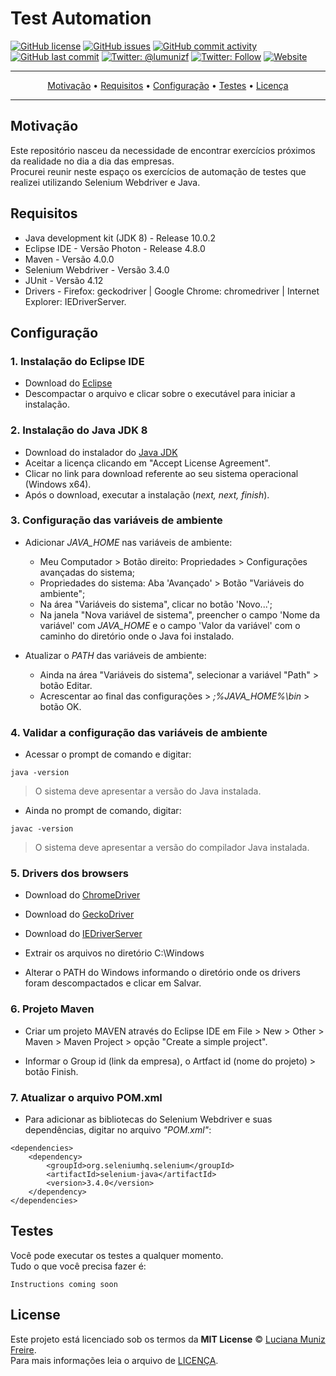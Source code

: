 # Test Automation

[![GitHub license](https://img.shields.io/github/license/lumunizf/Test-automation)](https://github.com/lumunizf/Test-automation/blob/master/LICENSE)
[![GitHub issues](https://img.shields.io/github/issues/lumunizf/test-automation)](https://github.com/lumunizf/Test-automation/issues) 
[![GitHub commit activity](https://img.shields.io/github/commit-activity/m/lumunizf/Test-automation)](https://github.com/lumunizf/Test-automation/commits/master)
[![GitHub last commit](https://img.shields.io/github/last-commit/lumunizf/Test-automation)](https://github.com/lumunizf/Test-automation/commits/master)
[![Twitter: @lumunizf](https://img.shields.io/badge/Contact-@lumunizf-blueviolet.svg?style=flat)](https://twitter.com/lumunizf) 
[![Twitter: Follow](https://img.shields.io/twitter/follow/lumunizf?label=Follow&style=flat)](https://twitter.com/lumunizf) 
[![Website](https://img.shields.io/website?url=https://medium.com/@lumunizf)](https://medium.com/@lumunizf)


-------
<p align="center">
    <a href="#motivação">Motivação</a> &bull;
    <a href="#requisitos">Requisitos</a> &bull;
    <a href="#configuração">Configuração</a> &bull;
    <a href="#testes">Testes</a> &bull;
    <a href="#license">Licença</a>
</p>

-------

## Motivação

Este repositório nasceu da necessidade de encontrar exercícios próximos da realidade no dia a dia das empresas. <BR/>
Procurei reunir neste espaço os exercícios de automação de testes que realizei utilizando Selenium Webdriver e Java.



## Requisitos

 * Java development kit (JDK 8) - Release 10.0.2
 * Eclipse IDE - Versão Photon - Release 4.8.0
 * Maven - Versão 4.0.0
 * Selenium Webdriver - Versão 3.4.0
 * JUnit - Versão 4.12
 * Drivers - Firefox: geckodriver | Google Chrome: chromedriver | Internet Explorer: IEDriverServer.

 
## Configuração

### 1. Instalação do Eclipse IDE

* Download do [Eclipse](https://www.eclipse.org/downloads/)
* Descompactar o arquivo e clicar sobre o executável para iniciar a instalação.


### 2. Instalação do Java JDK 8

- Download do instalador do [Java JDK](http://www.oracle.com/technetwork/pt/java/javase/downloads)
- Aceitar a licença clicando em "Accept License Agreement".
- Clicar no link para download referente ao seu sistema operacional (Windows x64).
- Após o download, executar a instalação (*next, next, finish*).


### 3. Configuração das variáveis de ambiente

- Adicionar *JAVA_HOME* nas variáveis de ambiente:

    * Meu Computador > Botão direito: Propriedades > Configurações avançadas do sistema;
    * Propriedades do sistema: Aba 'Avançado' > Botão "Variáveis do ambiente";
    * Na área "Variáveis do sistema", clicar no botão 'Novo...';
    * Na janela "Nova variável de sistema", preencher o campo 'Nome da variável' com *JAVA_HOME* e o campo 'Valor da variável' com o caminho do diretório onde o Java foi instalado.

- Atualizar o *PATH* das variáveis de ambiente:
    * Ainda na área "Variáveis do sistema", selecionar a variável "Path" > botão Editar.
    * Acrescentar ao final das configurações > *;%JAVA_HOME%\bin* > botão OK.

### 4. Validar a configuração das variáveis de ambiente

- Acessar o prompt de comando e digitar:

```
java -version
```

> O sistema deve apresentar a versão do Java instalada.

- Ainda no prompt de comando, digitar:

```
javac -version
```

> O sistema deve apresentar a versão do compilador Java instalada.

### 5. Drivers dos browsers

* Download do [ChromeDriver](https://sites.google.com/a/chromium.org/chromedriver/home)

* Download do [GeckoDriver](https://github.com/mozilla/geckodriver/releases)

* Download do [IEDriverServer](https://www.seleniumhq.org/download/)

* Extrair os arquivos no diretório C:\Windows

* Alterar o PATH do Windows informando o diretório onde os drivers foram descompactados e clicar em Salvar.


### 6. Projeto Maven

* Criar um projeto MAVEN através do Eclipse IDE em File > New > Other > Maven > Maven Project > opção "Create a simple project".

* Informar o Group id (link da empresa), o Artfact id (nome do projeto) > botão Finish.


### 7. Atualizar o arquivo POM.xml

* Para adicionar as bibliotecas do Selenium Webdriver e suas dependências, digitar no arquivo *"POM.xml"*:

```
<dependencies>
  	<dependency>
  		<groupId>org.seleniumhq.selenium</groupId>
  		<artifactId>selenium-java</artifactId>
  		<version>3.4.0</version>
  	</dependency>
</dependencies>
```



## Testes

Você pode executar os testes a qualquer momento. <BR/>
Tudo o que você precisa fazer é:
```
Instructions coming soon
```

## License


Este projeto está licenciado sob os termos da **MIT License** © [Luciana Muniz Freire](https://br.linkedin.com/in/lumunizf). <BR/>
Para mais informações leia o arquivo de [LICENÇA](https://github.com/lumunizf/Test-automation/blob/master/LICENSE).

